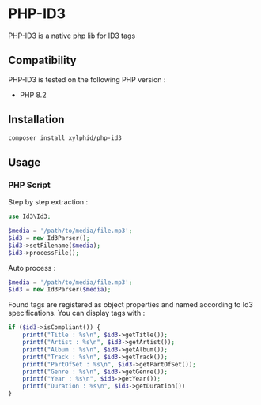 # PHP-ID3

PHP-ID3 is a native php lib for ID3 tags

## Compatibility
PHP-ID3 is tested on the following PHP version :

* PHP 8.2

## Installation
```bash
composer install xylphid/php-id3
```

## Usage

### PHP Script

Step by step extraction :
```php
use Id3\Id3;

$media = '/path/to/media/file.mp3';
$id3 = new Id3Parser();
$id3->setFilename($media);
$id3->processFile();
```
Auto process :
```php
$media = '/path/to/media/file.mp3';
$id3 = new Id3Parser($media);
```

Found tags are registered as object properties and named according to Id3 specifications. You can display tags with :
```php
if ($id3->isCompliant()) {
    printf("Title : %s\n", $id3->getTitle());
    printf("Artist : %s\n", $id3->getArtist());
    printf("Album : %s\n", $id3->getAlbum());
    printf("Track : %s\n", $id3->getTrack());
    printf("PartOfSet : %s\n", $id3->getPartOfSet());
    printf("Genre : %s\n", $id3->getGenre());
    printf("Year : %s\n", $id3->getYear());
    printf("Duration : %s\n", $id3->getDuration())
}
```